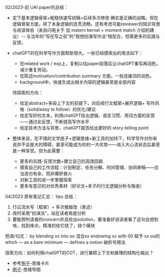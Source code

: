 
02/2023-赶 UAI paper的总结：
 - 定下基本逻辑骨架+粗糙快速写初稿+后续多次修改 确实是正确的战略。但在逻辑骨架方面，除了本身逻辑的连贯流畅，还有考虑可能reviewer的知识背景与阅读体验（来自闪电关于 加 matern kernel + moment match 介绍的建议）-- 与当年的“写在写之前”的“观想扮演写作法”相契合，但需更多的实践与反馈。
- chatGPT的在科学写作方面帮助很大。一些已经摸索出的用法如下：
    - 在related work / exp上，复制以往paper段落后让chatGPT重写再润色，减少重复劳动。
    - 在陈述motivation/contribution summary 方面，一些连接词的润色。
    - background中，快速生成出相关内容的逻辑甚至是全部内容
    
    待探索的方向：
    - 给定abstract+多段上下文的前提下，对后续行文框架+展开逻辑+ 写作风格（solid/easy to follow）的优化/建议
    - 给定写好的文本，利用chatGPT给出逻辑、语言习惯、用词方面的反馈——通过此反馈，不断提高写作水平
    - 给定技术方法与背景，chatGPT能否给出更好的 story-telling point
  

- 整体来说，在不错的文学底子+逻辑思维+新工具的加持下，科学写作对你来说并不会是大的障碍，甚至可能成为你的一大优势——进入大心流状态后甚至是一种享受。但为此需要：
  - 更多的实践-反馈次数+建立自己的高效回路
  - 摸索自己的工作流程：计划制定、任务分解、时间管理、协同审稿——应当游刃有余，而非爆肝救火
  - 对新工具的进一步掌握探索
  - 更多有意识的对优秀素材（好论文+本子的行文逻辑分析与吸收）

04/2023 原有笔记汇总：
tips 总结：

1. 行云流水写（框架）+ 多次推敲改（表述）
2. 改时采用“扮演法”，站在读者角度分析
3.  要能预判读者的concern并且给出solution，要准备好说读者看了这句会想到啥，找到痒点，精准的给它挠了，挠个痛快



短语/句式：
by blending xx into oo 混合xx 
endowing xx with 00   赋予 xx oo的
which — as a bare minimum — defines a notion 破折号用法


探索方向：如何利用chatGPT的COT，进行兼顾上下文和推理的结构化输出？
- 参考[例子](https://zhuanlan.zhihu.com/p/609413004)-思维卡片
- [例子](https://zhuanlan.zhihu.com/p/608164693)-思维导图
